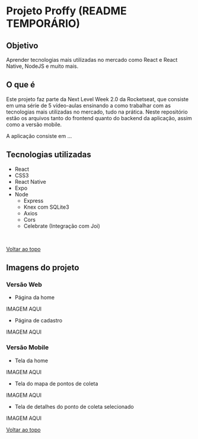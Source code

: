 # Projeto Proffy (README TEMPORÁRIO)

## Objetivo

<p>Aprender tecnologias mais utilizadas no mercado como React e React Native, NodeJS e muito mais.</p>


## O que é

<p>Este projeto faz parte da Next Level Week 2.0 da Rocketseat, que consiste em uma série de 5 vídeo-aulas ensinando a como trabalhar com as tecnologias mais utilizadas no mercado, tudo na prática. Neste repositório estão os arquivos tanto do frontend quanto do backend da aplicação, assim como a versão mobile.
<p>A aplicação consiste em ...</p>

## Tecnologias utilizadas

- React
- CSS3
- React Native
- Expo
- Node
  - Express
  - Knex com SQLite3
  - Axios
  - Cors
  - Celebrate (Integração com Joi)
</br>

[Voltar ao topo](#projeto-proffy)

## Imagens do projeto

### Versão Web

- <p>Página da home</p>
IMAGEM AQUI
- <p>Página de cadastro</p>
IMAGEM AQUI

### Versão Mobile

- <p>Tela da home</p>
IMAGEM AQUI

- <p>Tela do mapa de pontos de coleta</p>
IMAGEM AQUI

- <p>Tela de detalhes do ponto de coleta selecionado</p>
IMAGEM AQUI

[Voltar ao topo](#projeto-proffy)

